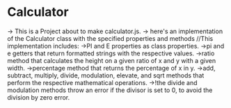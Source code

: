 # Calculator
→ This is a Project about to make calculator.js.
→ here's an implementation of the Calculator class with the specified properties and methods
//This implementation includes:
→PI and E properties as class properties.
→pi and e getters that return formatted strings with the respective values.
→ratio method that calculates the height on a given ratio of x and y with a given width.
→percentage method that returns the percentage of x in y.
→add, subtract, multiply, divide, modulation, elevate, and sqrt methods that perform the respective mathematical operations.
→!the divide and modulation methods throw an error if the divisor is set to 0, to avoid the division by zero error.